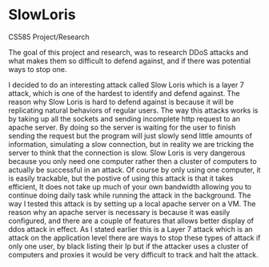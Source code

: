 # SlowLoris


CS585 Project/Research


The goal of this project and research, was to research DDoS attacks and what makes them so difficult to defend against, and if there was potential ways to stop one.

I decided to do an interesting attack called Slow Loris which is a layer 7 attack, which is one of the hardest to identify and defend against. The reason why Slow Loris is hard to defend against is because it will be replicating natural behaviors of regular users. The way this attacks works is by taking up all the sockets and sending incomplete http request to an apache server. By doing so the server is waiting for the user to finish sending the request but the program will just slowly send little amounts of information, simulating a slow connection, but in reality we are tricking the server to think that the connection is slow. Slow Loris is very dangerous because you only need one computer rather then a cluster of computers to actually be successful in an attack. Of course by only using one computer, it is easily trackable, but the postive of using this attack is that it takes efficient, It does not take up much of your own bandwidth allowing you to continue doing daily task while running the attack in the background. The way I tested this attack is by setting up a local apache server on a VM. The reason why an apache server is necessary is because it was easily configured, and there are a couple of features that allows better display of ddos attack in effect. As I stated earlier this is a Layer 7 attack which is an attack on the application level there are ways to stop these types of attack if only one user, by black listing their Ip but if the attacker uses a cluster of computers and proxies it would be very difficult to track and halt the attack.





